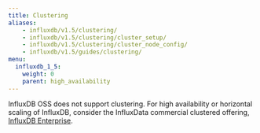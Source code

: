 ```yaml
---
title: Clustering
aliases:
    - influxdb/v1.5/clustering/
    - influxdb/v1.5/clustering/cluster_setup/
    - influxdb/v1.5/clustering/cluster_node_config/
    - influxdb/v1.5/guides/clustering/
menu:
  influxdb_1_5:
    weight: 0
    parent: high_availability
---
```


InfluxDB OSS does not support clustering.
For high availability or horizontal scaling of InfluxDB, consider the InfluxData
commercial clustered offering,
[InfluxDB Enterprise](/enterprise_influxdb/latest/).
